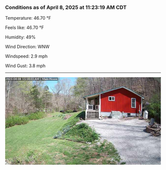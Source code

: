 ### Conditions as of April 8, 2025 at 11:23:19 AM CDT 

Temperature: 46.70 &deg;F

Feels like: 46.70 &deg;F

Humidity: 49%

Wind Direction: WNW

Windspeed: 2.9 mph

Wind Gust: 3.8 mph

---

<img src="./images/latest.jpeg"/>

